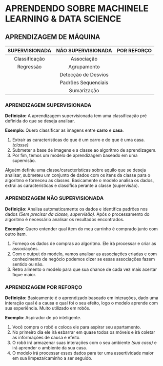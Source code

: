 # APRENDENDO SOBRE MACHINELE LEARNING & DATA SCIENCE
 
## APRENDIZAGEM DE MÁQUINA
 
| SUPERVISIONADA | NÃO SUPERVISIONADA  | POR REFORÇO |
| :------------: | :-----------------: | :---------: |
| Classificação  | Associação          |             |
| Regressão      | Agrupamento         |             |
|                | Detecção de Desvios |             |
|                | Padrões Sequenciais |             |
|                | Sumarização         |             |
 
### APRENDIZAGEM SUPERVISIONADA
__Definição:__ A aprendizagem supervisionada tem uma classificação pré definida do que se deseja analisar.
 
__Exemplo:__ Quero classificar as imagens entre __carro__ e __casa__.
 
1. Extrair as características do que é um carro e do que é uma casa. _(classe)_
2. Submeter a base de imagens e a classe ao algoritmo de aprendizagem.
3. Por fim, temos um modelo de aprendizagem baseado em uma supervisão.
 
Alguém definiu uma classe/características sobre aquilo que se deseja analisar, submeteu um conjunto de dados com os itens da classe para o algoritmo e forneceu as classes. Basicamente o modelo analisa os dados, extrai as características e classifica perante a classe (supervisão).
 
### APRENDIZAGEM NÃO SUPERVISIONADA
__Definição__: Analisa automaticamente os dados e identifica padrões nos dados _(Sem precisar da classe, supervisão)_. Após o processamento do algoritmo é necessário analisar os resultados encontrados.
 
__Exemplo__: Quero entender qual item do meu carrinho é comprado junto com outro item.
 
1. Forneço os dados de compras ao algoritmo. Ele irá processar e criar as associações.
2. Com o output do modelo, vamos analisar as associações criadas e com conhecimento de negócio podemos dizer se essas associações fazem sentido ou não.
3. Retro alimento o modelo para que sua chance de cada vez mais acertar fique maior.
 
### APRENDIZAGEM POR REFORÇO
__Definição__: Basicamente é o aprendizado baseado em interações, dado uma interação qual é a causa e qual foi o seu efeito, logo o modelo aprende com sua experiência. Muito utilizado em robôs.
 
__Exemplo__: Aspirador de pó inteligente.
 
1. Você compra o robô e coloca ele para aspirar seu apartamento.
2. No primeiro dia ele irá esbarrar em quase todos os móveis e irá coletar as informações de causa e efeito.
3. O robô irá armazenar suas interações com o seu ambiente _(sua casa)_ e irá aprender o ambiente da sua casa.
4. O modelo irá processar esses dados para ter uma assertividade maior em sua limpeza/caminho a ser seguido.